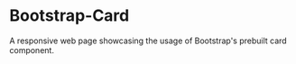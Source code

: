 # Bootstrap-Card
A responsive web page showcasing the usage of Bootstrap's prebuilt card component.
